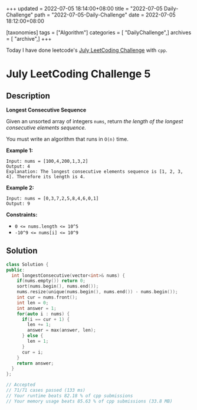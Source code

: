 +++
updated = 2022-07-05 18:14:00+08:00
title = "2022-07-05 Daily-Challenge"
path = "2022-07-05-Daily-Challenge"
date = 2022-07-05 18:12:00+08:00

[taxonomies]
tags = ["Algorithm"]
categories = [ "DailyChallenge",]
archives = [ "archive",]
+++

Today I have done leetcode's [July LeetCoding Challenge](https://leetcode.com/problems/longest-consecutive-sequence/) with `cpp`.

<!-- more -->

# July LeetCoding Challenge 5

## Description

**Longest Consecutive Sequence**

Given an unsorted array of integers `nums`, return *the length of the longest consecutive elements sequence.*

You must write an algorithm that runs in `O(n)` time.

 

**Example 1:**

```
Input: nums = [100,4,200,1,3,2]
Output: 4
Explanation: The longest consecutive elements sequence is [1, 2, 3, 4]. Therefore its length is 4.
```

**Example 2:**

```
Input: nums = [0,3,7,2,5,8,4,6,0,1]
Output: 9
```

 

**Constraints:**

- `0 <= nums.length <= 10^5`
- `-10^9 <= nums[i] <= 10^9`

## Solution

``` cpp
class Solution {
public:
  int longestConsecutive(vector<int>& nums) {
    if(nums.empty()) return 0;
    sort(nums.begin(), nums.end());
    nums.resize(unique(nums.begin(), nums.end()) - nums.begin());
    int cur = nums.front();
    int len = 0;
    int answer = 1;
    for(auto i : nums) {
      if(i == cur + 1) {
        len += 1;
        answer = max(answer, len);
      } else {
        len = 1;
      }
      cur = i;
    }
    return answer;
  }
};

// Accepted
// 71/71 cases passed (133 ms)
// Your runtime beats 82.18 % of cpp submissions
// Your memory usage beats 85.63 % of cpp submissions (33.8 MB)
```

